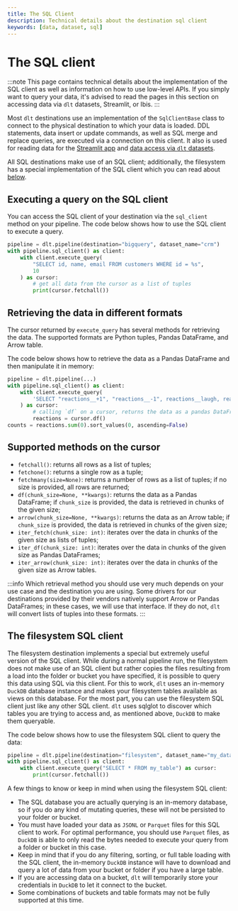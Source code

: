 ```yaml
---
title: The SQL Client
description: Technical details about the destination sql client
keywords: [data, dataset, sql]
---
```


# The SQL client

:::note
This page contains technical details about the implementation of the SQL client as well as information on how to use low-level APIs. If you simply want to query your data, it's advised to read the pages in this section on accessing data via `dlt` datasets, Streamlit, or Ibis.
:::

Most `dlt` destinations use an implementation of the `SqlClientBase` class to connect to the physical destination to which your data is loaded. DDL statements, data insert or update commands, as well as SQL merge and replace queries, are executed via a connection on this client. It also is used for reading data for the [Streamlit app](./streamlit.md) and [data access via `dlt` datasets](./dataset.md).

All SQL destinations make use of an SQL client; additionally, the filesystem has a special implementation of the SQL client which you can read about [below](#the-filesystem-sql-client).

## Executing a query on the SQL client

You can access the SQL client of your destination via the `sql_client` method on your pipeline. The code below shows how to use the SQL client to execute a query.

```py
pipeline = dlt.pipeline(destination="bigquery", dataset_name="crm")
with pipeline.sql_client() as client:
    with client.execute_query(
        "SELECT id, name, email FROM customers WHERE id = %s",
        10
    ) as cursor:
        # get all data from the cursor as a list of tuples
        print(cursor.fetchall())
```

## Retrieving the data in different formats

The cursor returned by `execute_query` has several methods for retrieving the data. The supported formats are Python tuples, Pandas DataFrame, and Arrow table.

The code below shows how to retrieve the data as a Pandas DataFrame and then manipulate it in memory:

```py
pipeline = dlt.pipeline(...)
with pipeline.sql_client() as client:
    with client.execute_query(
        'SELECT "reactions__+1", "reactions__-1", reactions__laugh, reactions__hooray, reactions__rocket FROM issues'
    ) as cursor:
        # calling `df` on a cursor, returns the data as a pandas DataFrame
        reactions = cursor.df()
counts = reactions.sum(0).sort_values(0, ascending=False)
```

## Supported methods on the cursor

- `fetchall()`: returns all rows as a list of tuples;
- `fetchone()`: returns a single row as a tuple;
- `fetchmany(size=None)`: returns a number of rows as a list of tuples; if no size is provided, all rows are returned;    
- `df(chunk_size=None, **kwargs)`: returns the data as a Pandas DataFrame; if `chunk_size` is provided, the data is retrieved in chunks of the given size;
- `arrow(chunk_size=None, **kwargs)`: returns the data as an Arrow table; if `chunk_size` is provided, the data is retrieved in chunks of the given size;
- `iter_fetch(chunk_size: int)`: iterates over the data in chunks of the given size as lists of tuples;
- `iter_df(chunk_size: int)`: iterates over the data in chunks of the given size as Pandas DataFrames;
- `iter_arrow(chunk_size: int)`: iterates over the data in chunks of the given size as Arrow tables.

:::info
Which retrieval method you should use very much depends on your use case and the destination you are using. Some drivers for our destinations provided by their vendors natively support Arrow or Pandas DataFrames; in these cases, we will use that interface. If they do not, `dlt` will convert lists of tuples into these formats.
:::

## The filesystem SQL client

The filesystem destination implements a special but extremely useful version of the SQL client. While during a normal pipeline run, the filesystem does not make use of an SQL client but rather copies the files resulting from a load into the folder or bucket you have specified, it is possible to query this data using SQL via this client. For this to work, `dlt` uses an in-memory `DuckDB` database instance and makes your filesystem tables available as views on this database. For the most part, you can use the filesystem SQL client just like any other SQL client. `dlt` uses sqlglot to discover which tables you are trying to access and, as mentioned above, `DuckDB` to make them queryable.

The code below shows how to use the filesystem SQL client to query the data:

```py
pipeline = dlt.pipeline(destination="filesystem", dataset_name="my_dataset")
with pipeline.sql_client() as client:
    with client.execute_query("SELECT * FROM my_table") as cursor:
        print(cursor.fetchall())
```

A few things to know or keep in mind when using the filesystem SQL client:

- The SQL database you are actually querying is an in-memory database, so if you do any kind of mutating queries, these will not be persisted to your folder or bucket.
- You must have loaded your data as `JSONL` or `Parquet` files for this SQL client to work. For optimal performance, you should use `Parquet` files, as `DuckDB` is able to only read the bytes needed to execute your query from a folder or bucket in this case.
- Keep in mind that if you do any filtering, sorting, or full table loading with the SQL client, the in-memory `DuckDB` instance will have to download and query a lot of data from your bucket or folder if you have a large table.
- If you are accessing data on a bucket, `dlt` will temporarily store your credentials in `DuckDB` to let it connect to the bucket.
- Some combinations of buckets and table formats may not be fully supported at this time.

